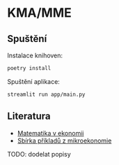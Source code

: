# KMA/MME

## Spuštění

Instalace knihoven:

```bash
poetry install
```

Spuštění aplikace:

```bash
streamlit run app/main.py
```

## Literatura

- [Matematika v ekonomii](http://projects.math.slu.cz/AM/activ/soubory/opory/MatVEkon.pdf)
- [Sbírka příkladů z mikroekonomie](https://dspace5.zcu.cz/bitstream/11025/38479/1/sbirka-prikladu-z-MIKR2.pdf)

TODO: dodelat popisy
